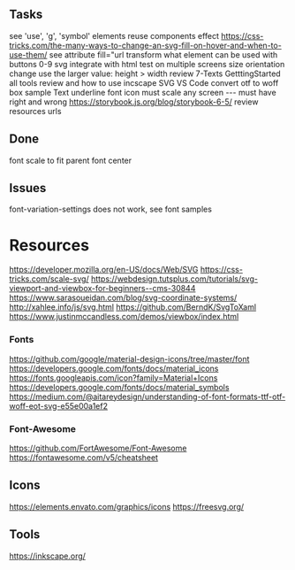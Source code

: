 ﻿

## Tasks
see 'use', 'g', 'symbol' elements
reuse components
effect
	https://css-tricks.com/the-many-ways-to-change-an-svg-fill-on-hover-and-when-to-use-them/
see attribute fill="url
transform what element can be used with
buttons 0-9
	svg
	integrate with html
	test on multiple screens
		size
		orientation change
		use the larger value: height > width 
review 7-Texts
	GetttingStarted
	all
tools review and how to use
	incscape
	SVG VS Code
convert otf to woff
box sample
	Text
	underline
	font icon
	must scale any screen
	---
	must have right and wrong
https://storybook.js.org/blog/storybook-6-5/
review resources urls

## Done
font scale to fit parent
font center

## Issues
font-variation-settings does not work, see font samples

# Resources
https://developer.mozilla.org/en-US/docs/Web/SVG
https://css-tricks.com/scale-svg/
https://webdesign.tutsplus.com/tutorials/svg-viewport-and-viewbox-for-beginners--cms-30844
https://www.sarasoueidan.com/blog/svg-coordinate-systems/
http://xahlee.info/js/svg.html
https://github.com/BerndK/SvgToXaml
https://www.justinmccandless.com/demos/viewbox/index.html

### Fonts
https://github.com/google/material-design-icons/tree/master/font
https://developers.google.com/fonts/docs/material_icons
https://fonts.googleapis.com/icon?family=Material+Icons
https://developers.google.com/fonts/docs/material_symbols
https://medium.com/@aitareydesign/understanding-of-font-formats-ttf-otf-woff-eot-svg-e55e00a1ef2

### Font-Awesome
https://github.com/FortAwesome/Font-Awesome
https://fontawesome.com/v5/cheatsheet

## Icons
https://elements.envato.com/graphics/icons
https://freesvg.org/

## Tools
https://inkscape.org/